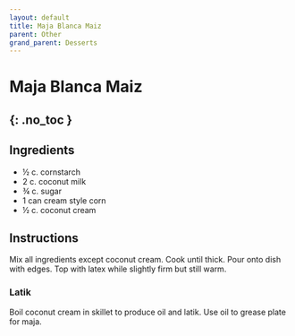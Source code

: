 ```yaml
---
layout: default
title: Maja Blanca Maiz
parent: Other
grand_parent: Desserts
---
```


# Maja Blanca Maiz
{: .no_toc }
---

## Ingredients

<ul>
	<li>½ c. cornstarch</li>
	<li>2 c. coconut milk</li>
	<li>¾ c. sugar</li>
	<li>1 can cream style corn</li>
	<li>½ c. coconut cream</li>
</ul>


## Instructions
Mix all ingredients except coconut cream. Cook until thick. Pour onto dish with edges. Top with latex while slightly firm but still warm.

### Latik

Boil coconut cream in skillet to produce oil and latik. Use oil to grease plate for maja.